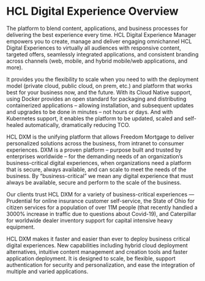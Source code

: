 # HCL Digital Experience Overview

The platform to blend content, applications, and business processes for delivering the best experience every time. HCL Digital Experience Manager empowers you to create, manage and deliver engaging omnichannel HCL Digital Experiences to virtually all audiences with responsive content, targeted offers, seamlessly integrated applications, and consistent branding across channels (web, mobile, and hybrid mobile/web applications, and more).

It provides you the flexibility to scale when you need to with the deployment model (private cloud, public cloud, on prem, etc.) and platform that works best for your business now, and the future. With its Cloud Native support, using Docker provides an open standard for packaging and distributing containerized applications – allowing installation, and subsequent updates and upgrades to be done in minutes – not hours or days. And with Kubernetes support, it enables the platform to be updated, scaled and self-healed automatically, dramatically reducing TCO.

HCL DXM is the unifying platform that allows Freedom Mortgage to deliver personalized solutions across the business, from intranet to consumer experiences. DXM is a proven platform – purpose built and trusted by enterprises worldwide – for the demanding needs of an organization’s business-critical digital experiences, when organizations need a platform that is secure, always available, and can scale to meet the needs of the business. By “business-critical” we mean any digital experience that must always be available, secure and perform to the scale of the business.

Our clients trust HCL DXM for a variety of business-critical experiences — Prudential for online insurance customer self-service, the State of Ohio for citizen services for a population of over 11M people (that recently handled a 3000% increase in traffic due to questions about Covid-19), and Caterpillar for worldwide dealer inventory support for capital intensive heavy equipment.

HCL DXM makes it faster and easier than ever to deploy business critical digital experiences. New capabilities including hybrid cloud deployment alternatives, intuitive content management and creation tools and faster application deployment. It is designed to scale, be flexible, support authentication for security and personalization, and ease the integration of multiple and varied applications.
